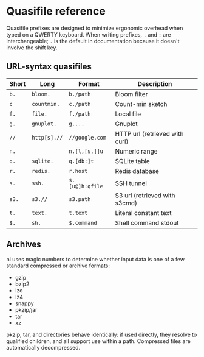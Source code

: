 # Quasifile reference
Quasifile prefixes are designed to minimize ergonomic overhead when typed on a
QWERTY keyboard. When writing prefixes, `.` and `:` are interchangeable; `.` is
the default in documentation because it doesn't involve the shift key.

## URL-syntax quasifiles
Short   | Long          | Format          | Description
--------|---------------|-----------------|------------
`b.`    | `bloom.`      | `b./path`       | Bloom filter
`c`     | `countmin.`   | `c./path`       | Count-min sketch
`f.`    | `file.`       | `f./path`       | Local file
`g.`    | `gnuplot.`    | `g....`         | Gnuplot
`//`    | `http[s].//`  | `//google.com`  | HTTP url (retrieved with curl)
`n.`    |               | `n.[l,[s,]]u`   | Numeric range
`q.`    | `sqlite.`     | `q.[db:]t`      | SQLite table
`r.`    | `redis.`      | `r.host`        | Redis database
`s.`    | `ssh.`        | `s.[u@]h:qfile` | SSH tunnel
`s3.`   | `s3.//`       | `s3.path`       | S3 url (retrieved with s3cmd)
`t.`    | `text.`       | `t.text`        | Literal constant text
`$.`    | `sh.`         | `$.command`     | Shell command stdout

## Archives
ni uses magic numbers to determine whether input data is one of a few standard
compressed or archive formats:

- gzip
- bzip2
- lzo
- lz4
- snappy
- pkzip/jar
- tar
- xz

pkzip, tar, and directories behave identically: if used directly, they resolve
to qualified children, and all support use within a path. Compressed files are
automatically decompressed.
